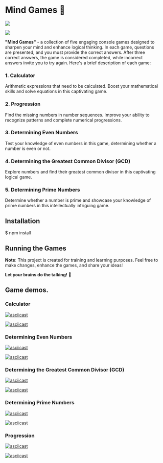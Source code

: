 # Mind Games 🧠

<a href="https://codeclimate.com/github/ayankz/backend-project-lvl1/maintainability"><img src="https://api.codeclimate.com/v1/badges/4de05ad3893a0db52e5e/maintainability" /></a>

<img src= https://github.com/ayankz/backend-project-lvl1/workflows/GitHub-Actions-linter/badge.svg>



**"Mind Games"** - a collection of five engaging console games designed to sharpen your mind and enhance logical thinking. In each game, questions are presented, and you must provide the correct answers. After three correct answers, the game is considered completed, while incorrect answers invite you to try again. Here's a brief description of each game:

### 1. Calculator
Arithmetic expressions that need to be calculated. Boost your mathematical skills and solve equations in this captivating game.

### 2. Progression
Find the missing numbers in number sequences. Improve your ability to recognize patterns and complete numerical progressions.

### 3. Determining Even Numbers
Test your knowledge of even numbers in this game, determining whether a number is even or not.

### 4. Determining the Greatest Common Divisor (GCD)
Explore numbers and find their greatest common divisor in this captivating logical game.

### 5. Determining Prime Numbers
Determine whether a number is prime and showcase your knowledge of prime numbers in this intellectually intriguing game.

## Installation

$ npm install

## Running the Games

**Note:** This project is created for training and learning purposes. Feel free to make changes, enhance the games, and share your ideas!

**Let your brains do the talking!** 🚀


## Game demos.

### Calculator

[![asciicast](https://asciinema.org/a/7xhBTN01xF3l9cf3HCemswl8q.svg)](https://asciinema.org/a/7xhBTN01xF3l9cf3HCemswl8q)

[![asciicast](https://asciinema.org/a/XW2lRHnZxXapqENydK4TpDw4C.svg)](https://asciinema.org/a/XW2lRHnZxXapqENydK4TpDw4C)

### Determining Even Numbers

[![asciicast](https://asciinema.org/a/bO14NtI9FYrxu48Oq3lQcF2yp.svg)](https://asciinema.org/a/bO14NtI9FYrxu48Oq3lQcF2yp)

[![asciicast](https://asciinema.org/a/A5nP7Q3ZLOE1422qJs9Bx2ITW.svg)](https://asciinema.org/a/A5nP7Q3ZLOE1422qJs9Bx2ITW)

### Determining the Greatest Common Divisor (GCD)

[![asciicast](https://asciinema.org/a/nNb9Ah5AxJM2J4357XMvezvLq.svg)](https://asciinema.org/a/nNb9Ah5AxJM2J4357XMvezvLq)

[![asciicast](https://asciinema.org/a/PT7Se9Fq0kk2XeXp7f7fSJLYC.svg)](https://asciinema.org/a/PT7Se9Fq0kk2XeXp7f7fSJLYC)

### Determining Prime Numbers

[![asciicast](https://asciinema.org/a/asv2sv0lGtEFfNBvifxRn61dA.svg)](https://asciinema.org/a/asv2sv0lGtEFfNBvifxRn61dA)

[![asciicast](https://asciinema.org/a/Ky4iVp9cL8MAlu8cLAJYc2FAo.svg)](https://asciinema.org/a/Ky4iVp9cL8MAlu8cLAJYc2FAo)

### Progression

[![asciicast](https://asciinema.org/a/PSb1lSc5NafOd0TwiIhLCCyCd.svg)](https://asciinema.org/a/PSb1lSc5NafOd0TwiIhLCCyCd)


[![asciicast](https://asciinema.org/a/ZXTFH1pqL9dJtxmwZVR52l5Wa.svg)](https://asciinema.org/a/ZXTFH1pqL9dJtxmwZVR52l5Wa)
